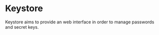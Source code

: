 # Keystore

Keystore aims to provide an web interface in order to manage passwords and secret keys. 
